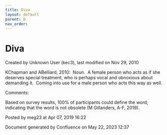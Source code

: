 ```yaml
---
title: Diva
layout: default
parent: D
nav_order:
---
```


# Diva

Created by  Unknown User (kec3), last modified on Nov 29, 2010

KChapman and ABelliard, 2010:  Noun.  A female person who acts as if she deserves special treatment, who is perhaps vocal and obnoxious about demanding it.  Coming into use for a male person who acts this way as well.

Comments:

Based on survey results, 100% of participants could define the word; indicating that the word is not obsolete (M Gillanders, A-F, 2019).

Posted by meg23 at Apr 07, 2019 16:22

Document generated by Confluence on May 22, 2023 12:37


